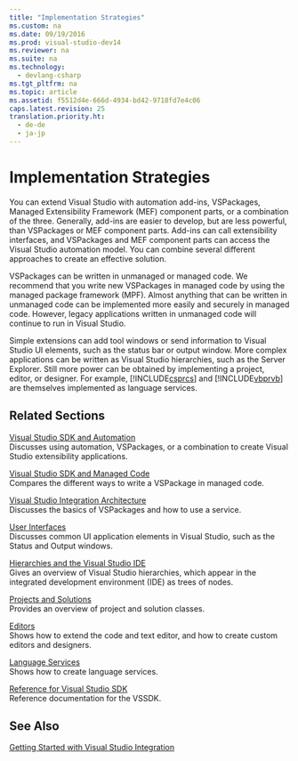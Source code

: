 ```yaml
---
title: "Implementation Strategies"
ms.custom: na
ms.date: 09/19/2016
ms.prod: visual-studio-dev14
ms.reviewer: na
ms.suite: na
ms.technology: 
  - devlang-csharp
ms.tgt_pltfrm: na
ms.topic: article
ms.assetid: f5512d4e-666d-4934-bd42-9718fd7e4c06
caps.latest.revision: 25
translation.priority.ht: 
  - de-de
  - ja-jp
---
```

# Implementation Strategies
You can extend Visual Studio with automation add-ins, VSPackages, Managed Extensibility Framework (MEF) component parts, or a combination of the three. Generally, add-ins are easier to develop, but are less powerful, than VSPackages or MEF component parts. Add-ins can call extensibility interfaces, and VSPackages and MEF component parts can access the Visual Studio automation model. You can combine several different approaches to create an effective solution.  
  
 VSPackages can be written in unmanaged or managed code. We recommend that you write new VSPackages in managed code by using the managed package framework (MPF). Almost anything that can be written in unmanaged code can be implemented more easily and securely in managed code. However, legacy applications written in unmanaged code will continue to run in Visual Studio.  
  
 Simple extensions can add tool windows or send information to Visual Studio UI elements, such as the status bar or output window. More complex applications can be written as Visual Studio hierarchies, such as the Server Explorer. Still more power can be obtained by implementing a project, editor, or designer. For example, [!INCLUDE[csprcs](../vs140/includes/csprcs_md.md)] and [!INCLUDE[vbprvb](../vs140/includes/vbprvb_md.md)] are themselves implemented as language services.  
  
## Related Sections  
 [Visual Studio SDK and Automation](../vs140/Visual-Studio-SDK-and-Automation.md)  
 Discusses using automation, VSPackages, or a combination to create Visual Studio extensibility applications.  
  
 [Visual Studio SDK and Managed Code](../vs140/Visual-Studio-SDK-and-Managed-Code.md)  
 Compares the different ways to write a VSPackage in managed code.  
  
 [Visual Studio Integration Architecture](../vs140/Visual-Studio-IDE-Concepts.md)  
 Discusses the basics of VSPackages and how to use a service.  
  
 [User Interfaces](../vs140/Extending-Other-Parts-of-Visual-Studio.md)  
 Discusses common UI application elements in Visual Studio, such as the Status and Output windows.  
  
 [Hierarchies and the Visual Studio IDE](../Topic/Hierarchies%20in%20Visual%20Studio.md)  
 Gives an overview of Visual Studio hierarchies, which appear in the integrated development environment (IDE) as trees of nodes.  
  
 [Projects and Solutions](../vs140/Projects.md)  
 Provides an overview of project and solution classes.  
  
 [Editors](../vs140/Editor-and-Language-Service-Extensions.md)  
 Shows how to extend the code and text editor, and how to create custom editors and designers.  
  
 [Language Services](../vs140/Legacy-Language-Service-Extensibility.md)  
 Shows how to create language services.  
  
 [Reference for Visual Studio SDK](../Topic/Visual%20Studio%20SDK%20Reference.md)  
 Reference documentation for the VSSDK.  
  
## See Also  
 [Getting Started with Visual Studio Integration](../vs140/Starting-to-Develop-Visual-Studio-Extensions.md)